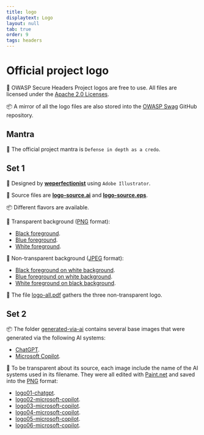 ```yaml
---
title: logo
displaytext: Logo
layout: null
tab: true
order: 9
tags: headers
---
```


# Official project logo

<!-- markdown-link-check-disable -->

🤝 OWASP Secure Headers Project logos are free to use. All files are licensed under the [Apache 2.0 Licenses](https://www.apache.org/licenses/LICENSE-2.0).

📦 A mirror of all the logo files are also stored into the [OWASP Swag](https://github.com/OWASP/owasp-swag/tree/master/projects/secure-headers-project) GitHub repository.

## Mantra

💬 The official project mantra is `Defense in depth as a credo`.

## Set 1

📐 Designed by **[weperfectionist](https://www.fiverr.com/weperfectionist)** using `Adobe Illustrator`.

🧾 Source files are **[logo-source.ai](logo/logo-source.ai)** and **[logo-source.eps](logo/logo-source.eps)**.

📦 Different flavors are available.

🎨 Transparent background ([PNG](https://www.adobe.com/creativecloud/file-types/image/raster/png-file.html) format):

* [Black foreground](logo/logo-black-on-transparent.png).
* [Blue foreground](logo/logo-blue-on-transparent.png).
* [White foreground](logo/logo-white-on-transparent.png).

🎨 Non-transparent background ([JPEG](https://www.adobe.com/creativecloud/file-types/image/raster/jpeg-file.html) format):

* [Black foreground on white background](logo/logo-black-on-white.jpg).
* [Blue foreground on white background](logo/logo-blue-on-white.jpg).
* [White foreground on black background](logo/logo-white-on-black.jpg).

📝 The file [logo-all.pdf](logo/logo-all.pdf) gathers the three non-transparent logo.

## Set 2

📦 The folder [generated-via-ai](https://github.com/OWASP/www-project-secure-headers/tree/master/logo/generated-via-ai) contains several base images that were generated via the following AI systems:

* [ChatGPT](https://chatgpt.com/).
* [Microsoft Copilot](https://copilot.microsoft.com/).

🎨 To be transparent about its source, each image include the name of the AI systems used in its filename. They were all edited with [Paint.net](https://www.getpaint.net/) and saved into the [PNG](https://www.adobe.com/creativecloud/file-types/image/raster/png-file.html) format:

* [logo01-chatgpt](logo/generated-via-ai/logo01-chatgpt.png).
* [logo02-microsoft-copilot](logo/generated-via-ai/logo02-microsoft-copilot.png).
* [logo03-microsoft-copilot](logo/generated-via-ai/logo03-microsoft-copilot.png).
* [logo04-microsoft-copilot](logo/generated-via-ai/logo04-microsoft-copilot.png).
* [logo05-microsoft-copilot](logo/generated-via-ai/logo05-microsoft-copilot.png).
* [logo06-microsoft-copilot](logo/generated-via-ai/logo06-microsoft-copilot.png).

<!-- markdown-link-check-disable -->
